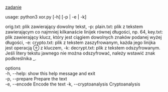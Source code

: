 [zadanie](https://inf.ug.edu.pl/~amb/krypto15-lab/xor.html)

usage: python3 xor.py [-h] [-p | -e | -k]

orig.txt: plik zawierający dowolny tekst,
-p: plain.txt: plik z tekstem zawierającym co najmniej kilkanaście linijek równej długości, np. 64,
key.txt: plik zawierający klucz, który jest ciągiem dowolnych znaków podanej wyżej długości,
-e: crypto.txt: plik z tekstem zaszyfrowanym, każda jego linijka jest operacją ⊕ z kluczem,
-k: decrypt.txt: plik z tekstem odszyfrowanym. Jeśli litery tekstu jawnego nie można odszyfrować, należy wstawić znak podkreślnika _.
  
options  
  -h, --help:  show this help message and exit  
  -p, --prepare         Prepare the text   
  -e, --encode         Encode the text
  -k, --cryptoanalysis         Cryptoanalysis
